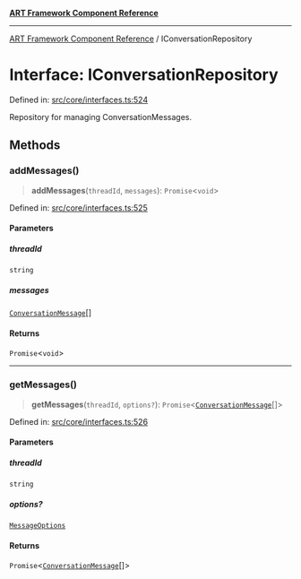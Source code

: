 [**ART Framework Component Reference**](../README.md)

***

[ART Framework Component Reference](../README.md) / IConversationRepository

# Interface: IConversationRepository

Defined in: [src/core/interfaces.ts:524](https://github.com/hashangit/ART/blob/fe46dfaaacd3f198d9540925c3184fcab0f9c813/src/core/interfaces.ts#L524)

Repository for managing ConversationMessages.

## Methods

### addMessages()

> **addMessages**(`threadId`, `messages`): `Promise`\<`void`\>

Defined in: [src/core/interfaces.ts:525](https://github.com/hashangit/ART/blob/fe46dfaaacd3f198d9540925c3184fcab0f9c813/src/core/interfaces.ts#L525)

#### Parameters

##### threadId

`string`

##### messages

[`ConversationMessage`](ConversationMessage.md)[]

#### Returns

`Promise`\<`void`\>

***

### getMessages()

> **getMessages**(`threadId`, `options?`): `Promise`\<[`ConversationMessage`](ConversationMessage.md)[]\>

Defined in: [src/core/interfaces.ts:526](https://github.com/hashangit/ART/blob/fe46dfaaacd3f198d9540925c3184fcab0f9c813/src/core/interfaces.ts#L526)

#### Parameters

##### threadId

`string`

##### options?

[`MessageOptions`](MessageOptions.md)

#### Returns

`Promise`\<[`ConversationMessage`](ConversationMessage.md)[]\>
